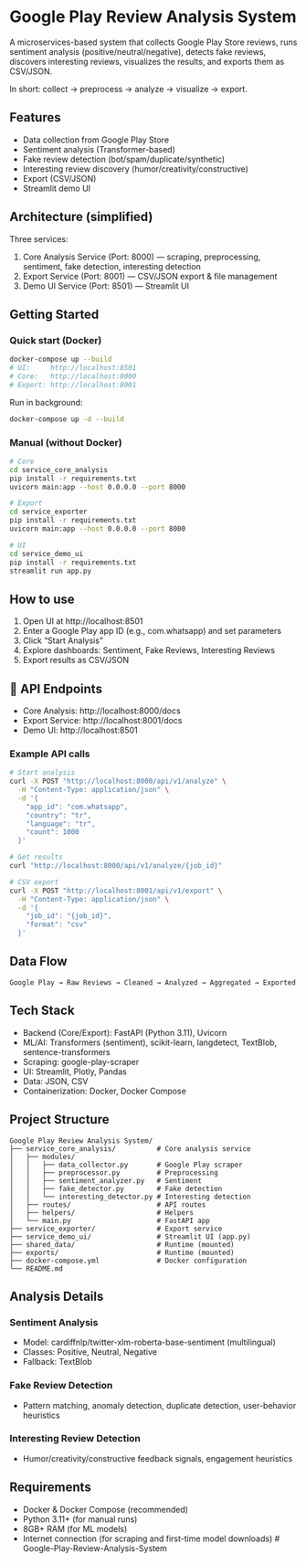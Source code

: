 # Google Play Review Analysis System

A microservices-based system that collects Google Play Store reviews, runs sentiment analysis (positive/neutral/negative), detects fake reviews, discovers interesting reviews, visualizes the results, and exports them as CSV/JSON.

In short: collect → preprocess → analyze → visualize → export.

## Features

- Data collection from Google Play Store
- Sentiment analysis (Transformer-based)
- Fake review detection (bot/spam/duplicate/synthetic)
- Interesting review discovery (humor/creativity/constructive)
- Export (CSV/JSON)
- Streamlit demo UI

## Architecture (simplified)

Three services:

1. Core Analysis Service (Port: 8000) — scraping, preprocessing, sentiment, fake detection, interesting detection
2. Export Service (Port: 8001) — CSV/JSON export & file management
3. Demo UI Service (Port: 8501) — Streamlit UI

## Getting Started

### Quick start (Docker)

```bash
docker-compose up --build
# UI:     http://localhost:8501
# Core:   http://localhost:8000
# Export: http://localhost:8001
```

Run in background:

```bash
docker-compose up -d --build
```

### Manual (without Docker)

```bash
# Core
cd service_core_analysis
pip install -r requirements.txt
uvicorn main:app --host 0.0.0.0 --port 8000

# Export
cd service_exporter
pip install -r requirements.txt
uvicorn main:app --host 0.0.0.0 --port 8000

# UI
cd service_demo_ui
pip install -r requirements.txt
streamlit run app.py
```

## How to use

1. Open UI at http://localhost:8501
2. Enter a Google Play app ID (e.g., com.whatsapp) and set parameters
3. Click “Start Analysis”
4. Explore dashboards: Sentiment, Fake Reviews, Interesting Reviews
5. Export results as CSV/JSON

## 🔧 API Endpoints

- Core Analysis: http://localhost:8000/docs
- Export Service: http://localhost:8001/docs
- Demo UI: http://localhost:8501

### Example API calls

```bash
# Start analysis
curl -X POST "http://localhost:8000/api/v1/analyze" \
  -H "Content-Type: application/json" \
  -d '{
    "app_id": "com.whatsapp",
    "country": "tr",
    "language": "tr",
    "count": 1000
  }'

# Get results
curl "http://localhost:8000/api/v1/analyze/{job_id}"

# CSV export
curl -X POST "http://localhost:8001/api/v1/export" \
  -H "Content-Type: application/json" \
  -d '{
    "job_id": "{job_id}",
    "format": "csv"
  }'
```

## Data Flow

```
Google Play → Raw Reviews → Cleaned → Analyzed → Aggregated → Exported
```

## Tech Stack

- Backend (Core/Export): FastAPI (Python 3.11), Uvicorn
- ML/AI: Transformers (sentiment), scikit-learn, langdetect, TextBlob, sentence-transformers
- Scraping: google-play-scraper
- UI: Streamlit, Plotly, Pandas
- Data: JSON, CSV
- Containerization: Docker, Docker Compose

## Project Structure

```
Google Play Review Analysis System/
├── service_core_analysis/          # Core analysis service
│   ├── modules/
│   │   ├── data_collector.py       # Google Play scraper
│   │   ├── preprocessor.py         # Preprocessing
│   │   ├── sentiment_analyzer.py   # Sentiment
│   │   ├── fake_detector.py        # Fake detection
│   │   └── interesting_detector.py # Interesting detection
│   ├── routes/                     # API routes
│   ├── helpers/                    # Helpers
│   └── main.py                     # FastAPI app
├── service_exporter/               # Export service
├── service_demo_ui/                # Streamlit UI (app.py)
├── shared_data/                    # Runtime (mounted)
├── exports/                        # Runtime (mounted)
├── docker-compose.yml              # Docker configuration
└── README.md
```

## Analysis Details

### Sentiment Analysis
- Model: cardiffnlp/twitter-xlm-roberta-base-sentiment (multilingual)
- Classes: Positive, Neutral, Negative
- Fallback: TextBlob

### Fake Review Detection
- Pattern matching, anomaly detection, duplicate detection, user-behavior heuristics

### Interesting Review Detection
- Humor/creativity/constructive feedback signals, engagement heuristics

## Requirements

- Docker & Docker Compose (recommended)
- Python 3.11+ (for manual runs)
- 8GB+ RAM (for ML models)
- Internet connection (for scraping and first-time model downloads)
#   G o o g l e - P l a y - R e v i e w - A n a l y s i s - S y s t e m  
 